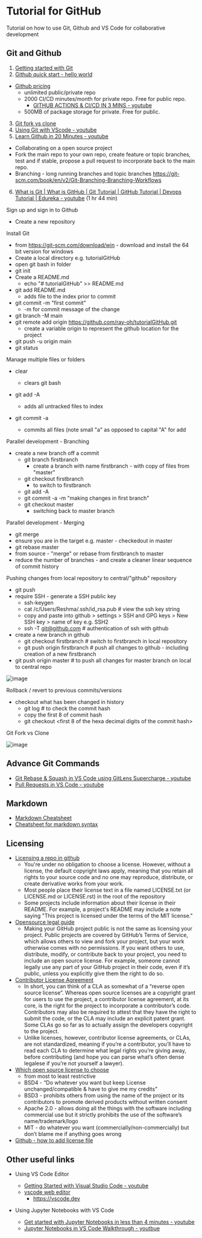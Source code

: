 # Tutorial for GitHub
Tutorial on how to use Git, Github and VS Code for collaborative development

## Git and Github

1. [Getting started with Git](https://git-scm.com/book/en/v2/Git-Basics-Getting-a-Git-Repository)
2. [Github quick start - hello world](https://docs.github.com/en/get-started/quickstart/hello-world)
  - [Github pricing](https://github.com/pricing)
    - unlimited public/private repo
    - 2000 CI/CD minutes/month for private repo.  Free for public repo.
      - [GITHUB ACTIONS & CI/CD IN 3 MINS - youtube](https://www.youtube.com/watch?v=KwGMYJ6nZD8)
    - 500MB of package storage for private.  Free for public.
3. [Git fork vs clone](https://www.theserverside.com/blog/Coffee-Talk-Java-News-Stories-and-Opinions/git-fork-command-example-tutorial#:~:text=A%20Git%20fork%20is%20nothing,contribute%20to%20the%20code%20base.)
4. [Using Git with VScode - youtube](https://www.youtube.com/watch?v=i_23KUAEtUM)
5. [Learn Github in 20 Minutes - youtube](https://www.youtube.com/watch?v=nhNq2kIvi9s)
  - Collaborating on a open source project
  - Fork the main repo to your own repo, create feature or topic branches, test and if stable, propose a pull request to incorporate back to the main repo.
  - Branching - long running branches and topic branches https://git-scm.com/book/en/v2/Git-Branching-Branching-Workflows
6. [What is Git | What is GitHub | Git Tutorial | GitHub Tutorial | Devops Tutorial | Edureka - youtube](https://www.youtube.com/watch?v=xuB1Id2Wxak&t=2570s) (1 hr 44 min)

Sign up and sign in to Github
- Create a new repository

Install Git
- from https://git-scm.com/download/win - download and install the 64 bit version for windows
- Create a local directory e.g. tutorialGitHub
- open git bash in folder
- git init
- Create a README.md
  - echo "# tutorialGitHub" >> README.md
- git add README.md
  - adds file to the index prior to commit
- git commit -m "first commit"
  - -m for commit message of the change
- git branch -M main
- git remote add origin https://github.com/ray-oh/tutorialGitHub.git
  - create a variable origin to represent the github location for the project
- git push -u origin main
- git status

Manage multiple files or folders
- clear
  - clears git bash

- git add -A
  - adds all untracked files to index
- git commit -a
  - commits all files (note small "a" as opposed to capital "A" for add

Parallel development - Branching
- create a new branch off a commit
  - git branch firstbranch
    - create a branch with name firstbranch - with copy of files from "master"
  - git checkout firstbranch
    - to switch to firstbranch
  - git add -A
  - git commit -a -m "making changes in first branch"
  - git checkout master
    - switching back to master branch
    
 Parallel development - Merging
 - git merge <source branch>
  - ensure you are in the target e.g. master - checkedout in master
 - git rebase master
  - from source - "merge" or rebase from firstbranch to master
  - reduce the number of branches - and create a cleaner linear sequence of commit history

Pushing changes from local repository to central/"github" repository
- git push
- require SSH - generate a SSH public key
  - ssh-keygen
  - cat /c/Users/Reshma/.ssh/id_rsa.pub   # view the ssh key string
  - copy and paste into github > settings > SSH and GPG keys > New SSH key > name of key e.g. SSH2
  - ssh -T git@github.com   # authentication of ssh with github
- create a new branch in github
  - git checkout firstbranch   # switch to firstbranch in local repository
  - git push origin firstbranch   # push all changes to github - including creation of a new firstbranch
- git push origin master    # to push all changes for master branch on local to central repo

![image](https://user-images.githubusercontent.com/115925194/196036734-98aceae0-0c6b-4873-8dc2-874336be40a6.png)

Rollback / revert to previous commits/versions
- checkout what has been changed in history
  - git log    # to check the commit hash
  - copy the first 8 of commit hash
  - git checkout <first 8 of the hexa decimal digits of the commit hash> <name of file to revert>
  


Git Fork vs Clone

![image](https://user-images.githubusercontent.com/115925194/209470556-3f73efc0-5574-4b97-a14e-3e1ba031567f.png)


## Advance Git Commands

- [Git Rebase & Squash in VS Code using GitLens Supercharge - youtube](https://www.youtube.com/watch?v=3o_01F04bZ4)
- [Pull Requests in VS Code - youtube](https://www.youtube.com/watch?v=LdSwWxVzUpo)

## Markdown

- [Markdown Cheatsheet](https://github.com/adam-p/markdown-here/wiki/Markdown-Cheatsheet)
- [Cheatsheet for markdown syntax](https://www.markdownguide.org/cheat-sheet/)

## Licensing

- [Licensing a repo in github](https://docs.github.com/en/repositories/managing-your-repositorys-settings-and-features/customizing-your-repository/licensing-a-repository)
  - You're under no obligation to choose a license. However, without a license, the default copyright laws apply, meaning that you retain all rights to your source code and no one may reproduce, distribute, or create derivative works from your work.
  - Most people place their license text in a file named LICENSE.txt (or LICENSE.md or LICENSE.rst) in the root of the repository
  - Some projects include information about their license in their README. For example, a project's README may include a note saying "This project is licensed under the terms of the MIT license."
- [Opensource legal guide](https://opensource.guide/legal/)
  - Making your GitHub project public is not the same as licensing your project. Public projects are covered by GitHub’s Terms of Service, which allows others to view and fork your project, but your work otherwise comes with no permissions.  If you want others to use, distribute, modify, or contribute back to your project, you need to include an open source license. For example, someone cannot legally use any part of your GitHub project in their code, even if it’s public, unless you explicitly give them the right to do so.
- [Contributor License Agreement](https://ben.balter.com/2018/01/02/why-you-probably-shouldnt-add-a-cla-to-your-open-source-project/)
  - In short, you can think of a CLA as somewhat of a “reverse open source license”. Whereas open source licenses are a copyright grant for users to use the project, a contributor license agreement, at its core, is the right for the project to incorporate a contributor’s code. Contributors may also be required to attest that they have the right to submit the code, or the CLA may include an explicit patent grant. Some CLAs go so far as to actually assign the developers copyright to the project.
  - Unlike licenses, however, contributor license agreements, or CLAs, are not standardized, meaning if you’re a contributor, you’ll have to read each CLA to determine what legal rights you’re giving away, before contributing (and hope you can parse what’s often dense legalese if you’re not yourself a lawyer).
- [Which open source license to choose](https://dev.to/krtirtho/choosing-open-source-license-wisely-1m3p)
  - from most to least restrictive
  - BSD4 - “Do whatever you want but keep License unchanged/compatible & have to give me my credits”
  - BSD3 - prohibits others from using the name of the project or its contributors to promote derived products without written consent
  - Apache 2.0 - allows doing all the things with the software including commercial use but it strictly prohibits the use of the software’s name/trademark/logo
  - MIT - do whatever you want (commercially/non-commercially) but don’t blame me if anything goes wrong
- [Github - how to add license file](https://docs.github.com/en/communities/setting-up-your-project-for-healthy-contributions/adding-a-license-to-a-repository)

## Other useful links

- Using VS Code Editor
  - [Getting Started with Visual Studio Code - youtube](https://www.youtube.com/watch?v=B-s71n0dHUk&list=PLj6YeMhvp2S5UgiQnBfvD7XgOMKs3O_G6)
  - [vscode web editor](https://code.visualstudio.com/docs/editor/vscode-web)
    - https://vscode.dev

- Using Jupyter Notebooks with VS Code
  - [Get started with Jupyter Notebooks in less than 4 minutes - youtube](https://www.youtube.com/watch?v=h1sAzPojKMg)
  - [Jupyter Notebooks in VS Code Walkthrough - youtbue](https://www.youtube.com/watch?v=DA6ZAHBPF1U)

